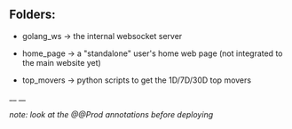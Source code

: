 ## Folders:
- golang_ws -> the internal websocket server

- home_page -> a "standalone" user's home web page (not integrated to the main website yet)

- top_movers -> python scripts to get the 1D/7D/30D top movers

__
__

*note: look at the @@Prod annotations before deploying*